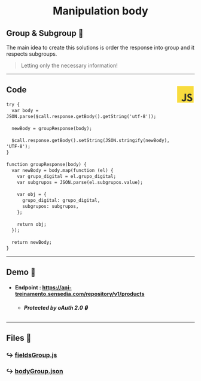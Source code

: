 <div align="center">
  <h1>
    <strong> 
      Manipulation body
    </strong>
  </h1>
</div>

<div>

  ##  Group & Subgroup :bookmark_tabs:
  
  <p>
    The main idea to create this solutions is order the response into group and it respects subgroups.
  </p>

  > Letting only the necessary information!
</div>

---
<div>
  <img src="../others/js-icon.png" alt="Javascript Icon" align="right" width="50px" height="50px">

  ## Code

  ```
  try {
    var body = JSON.parse($call.response.getBody().getString('utf-8'));

    newBody = groupResponse(body);

    $call.response.getBody().setString(JSON.stringify(newBody), 'UTF-8');
  }

  function groupResponse(body) {
    var newBody = body.map(function (el) {
      var grupo_digital = el.grupo_digital;
      var subgrupos = JSON.parse(el.subgrupos.value);

      var obj = {
        grupo_digital: grupo_digital,
        subgrupos: subgrupos,
      };

      return obj;
    });

    return newBody;
  }
  ```
</div>

---

<div>

## Demo :eyes:
* #### Endpoint : https://api-treinamento.sensedia.com/repository/v1/products
  * ##### Protected by oAuth 2.0 :lock:
  
</div>

---
## Files 📂
### :arrow_right_hook: [fieldsGroup.js][group&subgroup-js]
### :arrow_right_hook: [bodyGroup.json][bodyGroup-json]


<!--------------------------------- Files Links ------------------------------->
[group&subgroup-js]:group&subgroup/fieldsGroup.js
[bodyGroup-json]:group&subgroup/bodyGroup.json
